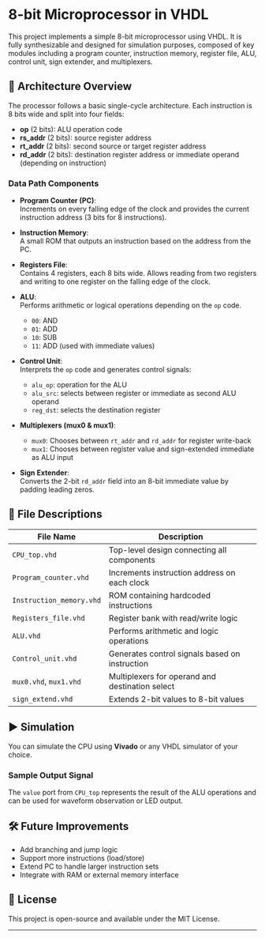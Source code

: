 # 8-bit Microprocessor in VHDL

This project implements a simple 8-bit microprocessor using VHDL. It is fully synthesizable and designed for simulation purposes, composed of key modules including a program counter, instruction memory, register file, ALU, control unit, sign extender, and multiplexers.

## 🧠 Architecture Overview

The processor follows a basic single-cycle architecture. Each instruction is 8 bits wide and split into four fields:
- **op** (2 bits): ALU operation code
- **rs_addr** (2 bits): source register address
- **rt_addr** (2 bits): second source or target register address
- **rd_addr** (2 bits): destination register address or immediate operand (depending on instruction)

### Data Path Components

- **Program Counter (PC)**:  
  Increments on every falling edge of the clock and provides the current instruction address (3 bits for 8 instructions).

- **Instruction Memory**:  
  A small ROM that outputs an instruction based on the address from the PC.

- **Registers File**:  
  Contains 4 registers, each 8 bits wide. Allows reading from two registers and writing to one register on the falling edge of the clock.

- **ALU**:  
  Performs arithmetic or logical operations depending on the `op` code.  
  - `00`: AND  
  - `01`: ADD  
  - `10`: SUB  
  - `11`: ADD (used with immediate values)

- **Control Unit**:  
  Interprets the `op` code and generates control signals:
  - `alu_op`: operation for the ALU
  - `alu_src`: selects between register or immediate as second ALU operand
  - `reg_dst`: selects the destination register

- **Multiplexers (mux0 & mux1)**:  
  - `mux0`: Chooses between `rt_addr` and `rd_addr` for register write-back  
  - `mux1`: Chooses between register value and sign-extended immediate as ALU input

- **Sign Extender**:  
  Converts the 2-bit `rd_addr` field into an 8-bit immediate value by padding leading zeros.

## 📁 File Descriptions

| File Name              | Description                                      |
|------------------------|--------------------------------------------------|
| `CPU_top.vhd`          | Top-level design connecting all components       |
| `Program_counter.vhd`  | Increments instruction address on each clock     |
| `Instruction_memory.vhd` | ROM containing hardcoded instructions         |
| `Registers_file.vhd`   | Register bank with read/write logic              |
| `ALU.vhd`              | Performs arithmetic and logic operations         |
| `Control_unit.vhd`     | Generates control signals based on instruction   |
| `mux0.vhd`, `mux1.vhd` | Multiplexers for operand and destination select  |
| `sign_extend.vhd`      | Extends 2-bit values to 8-bit values             |

## ▶️ Simulation

You can simulate the CPU using **Vivado** or any VHDL simulator of your choice.

### Sample Output Signal
The `value` port from `CPU_top` represents the result of the ALU operations and can be used for waveform observation or LED output.

## 🛠️ Future Improvements
- Add branching and jump logic
- Support more instructions (load/store)
- Extend PC to handle larger instruction sets
- Integrate with RAM or external memory interface

## 📜 License
This project is open-source and available under the MIT License.

---

